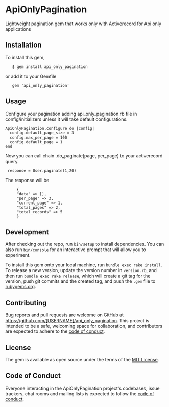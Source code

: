 # ApiOnlyPagination
Lightweight pagination gem that works only with Activerecord for Api only applications
 ## Installation
To install this gem,
```
   $ gem install api_only_pagination
```
or add it to your Gemfile
```
   gem 'api_only_pagination'
```
## Usage

Configure your pagination adding api_only_pagination.rb file in config/initializers unless it will take default configurations.
 
 ```
 ApiOnlyPagination.configure do |config|
   config.default_page_size = 3
   config.max_per_page = 100
   config.default_page = 1
 end
 ```

 Now you can call chain .do_paginate(page, per_page) to your activerecord query.
```
 response = User.paginate(1,20)
 ```

 The response will be 

      
         { 
         "data" => [], 
         "per_page" => 3,
         "current_page" => 1,
         "total_pages" => 2,
         "total_records" => 5
         }
         


## Development

After checking out the repo, run `bin/setup` to install dependencies. You can also run `bin/console` for an interactive prompt that will allow you to experiment.

To install this gem onto your local machine, run `bundle exec rake install`. To release a new version, update the version number in `version.rb`, and then run `bundle exec rake release`, which will create a git tag for the version, push git commits and the created tag, and push the `.gem` file to [rubygems.org](https://rubygems.org).

## Contributing

Bug reports and pull requests are welcome on GitHub at https://github.com/[USERNAME]/api_only_pagination. This project is intended to be a safe, welcoming space for collaboration, and contributors are expected to adhere to the [code of conduct](https://github.com/[USERNAME]/api_only_pagination/blob/master/CODE_OF_CONDUCT.md).

## License

The gem is available as open source under the terms of the [MIT License](https://opensource.org/licenses/MIT).

## Code of Conduct

Everyone interacting in the ApiOnlyPagination project's codebases, issue trackers, chat rooms and mailing lists is expected to follow the [code of conduct](https://github.com/[USERNAME]/api_only_pagination/blob/master/CODE_OF_CONDUCT.md).

